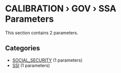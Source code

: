 # CALIBRATION › GOV › SSA Parameters

This section contains 2 parameters.

## Categories

- [SOCIAL_SECURITY](social_security/index.md) (1 parameters)
- [SSI](ssi/index.md) (1 parameters)
